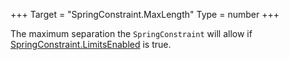 +++
Target = "SpringConstraint.MaxLength"
Type = number
+++

The maximum separation the `SpringConstraint` will allow if [SpringConstraint.LimitsEnabled](https://developer.roblox.com/api-reference/property/SpringConstraint/LimitsEnabled) is true.